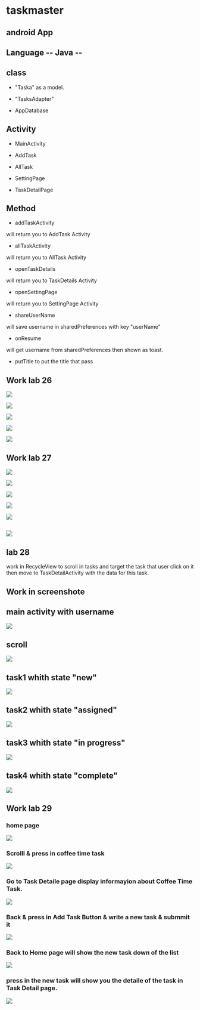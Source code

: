 # taskmaster

## android App

## Language -- Java --

## class 
* "Taska" as a model.

* "TasksAdapter"
* AppDatabase


## Activity

* MainActivity

* AddTask

* AllTask

* SettingPage

* TaskDetailPage

## Method

* addTaskActivity

will return you to AddTask Activity

* allTaskActivity

will return you to AllTask Activity

* openTaskDetails

will return you to TaskDetails Activity

* openSettingPage

will return you to SettingPage Activity

* shareUserName

will save username in sharedPreferences with key "userName"

* onResume

will get username from sharedPreferences then shown as toast.

* putTitle
to put the title that pass

## Work lab 26

![](1.png)

![](2.png)

![](3.png)

![](4.png)

![](5.png)

## Work lab 27

![](6.png)

![](7.png)

![](8.png)

![](9.png)

![](10.png)

![](11.png)
----------------------
## lab 28 
work in RecycleView to scroll in tasks 
and target the task that user click on it then move to TaskDetailActivity with the data for this task.
 
 ## Work in screenshote

## main activity with username

![](12.1.png)

## scroll

![](12.png)

## task1 whith state "new"

![](13.png)

## task2 whith state "assigned"

![](14.png)

## task3 whith state "in progress"

![](15.png)

## task4 whith state "complete"


![](16.png)

## Work lab 29
### home page
![](17.png)

### Scrolll & press in coffee time task
![](18.png)

### Go to Task Detaile page display informayion about Coffee Time Task.
![](19.png)

### Back & press in Add Task Button & write a new task & submmit it
![](20.png)

### Back to Home page will show the new task down of the list
![](21.png)



### press in the new task will show you the detaile of the task in Task Detail page.

![](22.png)
